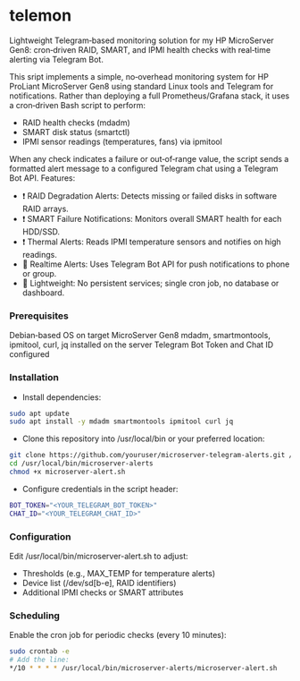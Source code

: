 # telemon
 Lightweight Telegram‑based monitoring solution for my HP MicroServer Gen8: cron‑driven RAID, SMART, and IPMI health checks with real‑time alerting via Telegram Bot.

This sript implements a simple, no‑overhead monitoring system for HP ProLiant MicroServer Gen8 using standard Linux tools and Telegram for notifications. Rather than deploying a full Prometheus/Grafana stack, it uses a cron‑driven Bash script to perform:
- RAID health checks (mdadm)
- SMART disk status (smartctl)
- IPMI sensor readings (temperatures, fans) via ipmitool

When any check indicates a failure or out‑of‑range value, the script sends a formatted alert message to a configured Telegram chat using a Telegram Bot API.
Features:
- ❗️ RAID Degradation Alerts: Detects missing or failed disks in software RAID arrays.
- ❗️ SMART Failure Notifications: Monitors overall SMART health for each HDD/SSD.
- ❗️ Thermal Alerts: Reads IPMI temperature sensors and notifies on high readings.
- 📱 Realtime Alerts: Uses Telegram Bot API for push notifications to phone or group.
- 🚀 Lightweight: No persistent services; single cron job, no database or dashboard.

### Prerequisites
Debian‑based OS on target MicroServer Gen8 mdadm, smartmontools, ipmitool, curl, jq installed on the server
Telegram Bot Token and Chat ID configured

### Installation
- Install dependencies:
```bash
sudo apt update
sudo apt install -y mdadm smartmontools ipmitool curl jq
```
- Clone this repository into /usr/local/bin or your preferred location:
```bash
git clone https://github.com/youruser/microserver-telegram-alerts.git /usr/local/bin/microserver-alerts
cd /usr/local/bin/microserver-alerts
chmod +x microserver-alert.sh
```
- Configure credentials in the script header:
```bash
BOT_TOKEN="<YOUR_TELEGRAM_BOT_TOKEN>"
CHAT_ID="<YOUR_TELEGRAM_CHAT_ID>"
```
### Configuration
Edit /usr/local/bin/microserver-alert.sh to adjust:
- Thresholds (e.g., MAX_TEMP for temperature alerts)
- Device list (/dev/sd[b-e], RAID identifiers)
- Additional IPMI checks or SMART attributes

### Scheduling
Enable the cron job for periodic checks (every 10 minutes):
```bash
sudo crontab -e
# Add the line:
*/10 * * * * /usr/local/bin/microserver-alerts/microserver-alert.sh
```
